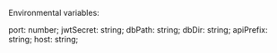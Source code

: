 Environmental variables:

port: number;
jwtSecret: string;
dbPath: string;
dbDir: string;
apiPrefix: string;
host: string;
